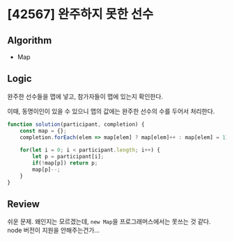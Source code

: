 # [42567] 완주하지 못한 선수
## Algorithm
- Map
## Logic
완주한 선수들을 맵에 넣고, 참가자들이 맵에 있는지 확인한다.

이때, 동명이인이 있을 수 있으니 맵의 값에는 완주한 선수의 수를 두어서 처리한다.

```js
function solution(participant, completion) {
    const map = {};
    completion.forEach(elem => map[elem] ? map[elem]++ : map[elem] = 1);
    
    for(let i = 0; i < participant.length; i++) {
        let p = participant[i];
        if(!map[p]) return p;
        map[p]--;
    }
}
```
## Review
쉬운 문제. 왜인지는 모르겠는데, `new Map`을 프로그래머스에서는 못쓰는 것 같다. node 버전이 지원을 안해주는건가...
